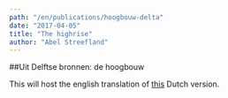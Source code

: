 ```yaml
---
path: "/en/publications/hoogbouw-delta"
date: "2017-04-05"
title: "The highrise"
author: "Abel Streefland"
---
```


##Uit Delftse bronnen: de hoogbouw

This will host the english translation of [this](/nl/publications/hoogbouw-delta/) Dutch version.